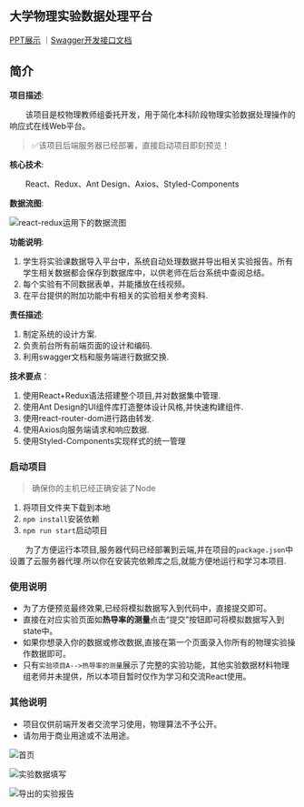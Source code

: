 ## 大学物理实验数据处理平台

[PPT展示](https://827652549.github.io/zzuli_wuli.pptx)
｜[Swagger开发接口文档](http://47.103.4.115:8091/docs/)
## 简介
**项目描述**:

&emsp;&emsp;该项目是校物理教师组委托开发，用于简化本科阶段物理实验数据处理操作的响应式在线Web平台。

> ✅该项目后端服务器已经部署，直接启动项目即刻预览！

**核心技术**:

&emsp;&emsp;React、Redux、Ant Design、Axios、Styled-Components

**数据流图**:

![react-redux运用下的数据流图](https://s2.ax1x.com/2020/02/25/3tTGuT.md.jpg)

**功能说明**:

1. 学生将实验课数据导入平台中，系统自动处理数据并导出相关实验报告。所有学生相关数据都会保存到数据库中，以供老师在后台系统中查阅总结。
2. 每个实验有不同数据表单，并能播放在线视频。
3. 在平台提供的附加功能中有相关的实验相关参考资料.


**责任描述**:

1. 制定系统的设计方案.
2. 负责前台所有前端页面的设计和编码.
3. 利用swagger文档和服务端进行数据交换.

**技术要点**：

1. 使用React+Redux语法搭建整个项目,并对数据集中管理.
2. 使用Ant Design的UI组件库打造整体设计风格,并快速构建组件.
3. 使用react-router-dom进行路由转发.
4. 使用Axios向服务端请求和响应数据.
5. 使用Styled-Components实现样式的统一管理

### 启动项目
>确保你的主机已经正确安装了Node

1. 将项目文件夹下载到本地
2. `npm install`安装依赖
3. `npm run start`启动项目


&emsp;&emsp;为了方便运行本项目,服务器代码已经部署到云端,并在项目的`package.json`中设置了云服务器代理.所以你在安装完依赖库之后,就能方便地运行和学习本项目.

### 使用说明
- 为了方便预览最终效果,已经将模拟数据写入到代码中，直接提交即可。
- 直接在对应实验页面如**热导率的测量**点击“提交”按钮即可将模拟数据写入到state中。
- 如果你想录入你的数据或修改数据,直接在第一个页面录入你所有的物理实验操作数据即可。
- 只有`实验项目A-->热导率的测量`展示了完整的实验功能，其他实验数据材料物理组老师并未提供，所以本项目暂时仅作为学习和交流React使用。
### 其他说明
- 项目仅供前端开发者交流学习使用，物理算法不予公开。
- 请勿用于商业用途或不法用途。


![首页](https://s2.ax1x.com/2020/02/23/33Aj4f.jpg)

![实验数据填写](https://s2.ax1x.com/2020/02/23/33EII0.jpg)

![导出的实验报告](https://s2.ax1x.com/2020/02/23/33E5aq.jpg)






